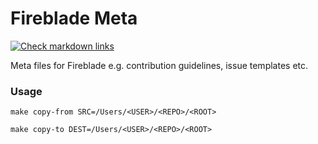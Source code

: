 # Fireblade Meta

[![Check markdown links](https://github.com/fireblade-engine/meta/actions/workflows/markdown-link-check.yml/badge.svg)](https://github.com/fireblade-engine/meta/actions/workflows/markdown-link-check.yml)

Meta files for Fireblade e.g. contribution guidelines, issue templates etc.


### Usage

`make copy-from SRC=/Users/<USER>/<REPO>/<ROOT>`

`make copy-to DEST=/Users/<USER>/<REPO>/<ROOT>`
